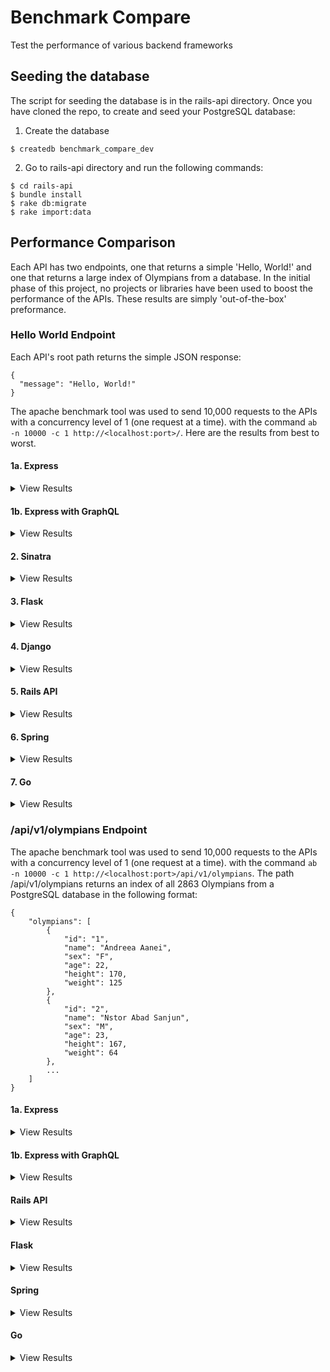 # Benchmark Compare
Test the performance of various backend frameworks

## Seeding the database
The script for seeding the database is in the rails-api directory. Once you have cloned the repo, to create and seed your PostgreSQL database:

1. Create the database
```
$ createdb benchmark_compare_dev
```
2. Go to rails-api directory and run the following commands:
```
$ cd rails-api
$ bundle install
$ rake db:migrate
$ rake import:data
```

## Performance Comparison
Each API has two endpoints, one that returns a simple 'Hello, World!' and one that returns a large index of Olympians from a database. In the initial phase of this project, no projects or libraries have been used to boost the performance of the APIs. These results are simply 'out-of-the-box' preformance.

### Hello World Endpoint
Each API's root path returns the simple JSON response:
```
{
  "message": "Hello, World!"
}
```
The apache benchmark tool was used to send 10,000 requests to the APIs with a concurrency level of 1 (one request at a time). with the command `ab -n 10000 -c 1 http://<localhost:port>/`. Here are the results from best to worst.

#### 1a. Express
<details>
  <summary>View Results</summary>

```
Document Path:          /
Document Length:        27 bytes

Concurrency Level:      1
Time taken for tests:   3.428 seconds
Complete requests:      10000
Failed requests:        0
Total transferred:      2340000 bytes
HTML transferred:       270000 bytes
Requests per second:    2917.06 [#/sec] (mean)
Time per request:       0.343 [ms] (mean)
Time per request:       0.343 [ms] (mean, across all concurrent requests)
Transfer rate:          666.59 [Kbytes/sec] received

Connection Times (ms)
              min  mean[+/-sd] median   max
Connect:        0    0   1.4      0     136
Processing:     0    0   0.9      0      88
Waiting:        0    0   0.6      0      51
Total:          0    0   1.6      0     137

Percentage of the requests served within a certain time (ms)
  50%      0
  66%      0
  75%      0
  80%      0
  90%      0
  95%      1
  98%      1
  99%      1
 100%    137 (longest request)
```
</details>

#### 1b. Express with GraphQL
<details>
  <summary>View Results</summary>

```
Document Path:          /api/v2/graphql?query=query%7Bmessage%7D
Document Length:        36 bytes

Concurrency Level:      1
Time taken for tests:   5.339 seconds
Complete requests:      10000
Failed requests:        0
Total transferred:      2430000 bytes
HTML transferred:       360000 bytes
Requests per second:    1873.06 [#/sec] (mean)
Time per request:       0.534 [ms] (mean)
Time per request:       0.534 [ms] (mean, across all concurrent requests)
Transfer rate:          444.49 [Kbytes/sec] received

Connection Times (ms)
              min  mean[+/-sd] median   max
Connect:        0    0   0.1      0       2
Processing:     0    0   0.4      0      19
Waiting:        0    0   0.4      0      19
Total:          0    0   0.4      0      19

Percentage of the requests served within a certain time (ms)
  50%      0
  66%      0
  75%      1
  80%      1
  90%      1
  95%      1
  98%      1
  99%      2
 100%     19 (longest request)
```
</details>

#### 2. Sinatra
<details>
  <summary>View Results</summary>

```
Document Path:          /
Document Length:        27 bytes

Concurrency Level:      1
Time taken for tests:   6.656 seconds
Complete requests:      10000
Failed requests:        0
Total transferred:      1310000 bytes
HTML transferred:       270000 bytes
Requests per second:    1502.31 [#/sec] (mean)
Time per request:       0.666 [ms] (mean)
Time per request:       0.666 [ms] (mean, across all concurrent requests)
Transfer rate:          192.19 [Kbytes/sec] received

Connection Times (ms)
              min  mean[+/-sd] median   max
Connect:        0    0   0.2      0       7
Processing:     0    1   0.5      0      25
Waiting:        0    0   0.5      0      25
Total:          0    1   0.6      1      25
WARNING: The median and mean for the processing time are not within a normal deviation
        These results are probably not that reliable.

Percentage of the requests served within a certain time (ms)
  50%      1
  66%      1
  75%      1
  80%      1
  90%      1
  95%      1
  98%      2
  99%      2
 100%     25 (longest request)
```
</details>

#### 3. Flask
<details>
  <summary>View Results</summary>

```
Document Path:          /
Document Length:        27 bytes

Concurrency Level:      1
Time taken for tests:   10.040 seconds
Complete requests:      10000
Failed requests:        0
Total transferred:      1740000 bytes
HTML transferred:       280000 bytes
Requests per second:    996.06 [#/sec] (mean)
Time per request:       1.004 [ms] (mean)
Time per request:       1.004 [ms] (mean, across all concurrent requests)
Transfer rate:          169.25 [Kbytes/sec] received

Connection Times (ms)
              min  mean[+/-sd] median   max
Connect:        0    0   0.1      0       8
Processing:     1    1   1.3      1     124
Waiting:        1    1   0.3      1      10
Total:          1    1   1.3      1     124

Percentage of the requests served within a certain time (ms)
  50%      1
  66%      1
  75%      1
  80%      1
  90%      1
  95%      1
  98%      2
  99%      3
 100%    124 (longest request)
```
</details>

#### 4. Django
<details>
  <summary>View Results</summary>

```
Document Path:          /
Document Length:        27 bytes

Concurrency Level:      1
Time taken for tests:   17.061 seconds
Complete requests:      10000
Failed requests:        0
Total transferred:      2720000 bytes
HTML transferred:       270000 bytes
Requests per second:    586.12 [#/sec] (mean)
Time per request:       1.706 [ms] (mean)
Time per request:       1.706 [ms] (mean, across all concurrent requests)
Transfer rate:          155.69 [Kbytes/sec] received

Connection Times (ms)
              min  mean[+/-sd] median   max
Connect:        0    0   0.2      0       6
Processing:     1    2   2.9      1     260
Waiting:        1    1   1.1      1      71
Total:          1    2   2.9      1     260

Percentage of the requests served within a certain time (ms)
  50%      1
  66%      2
  75%      2
  80%      2
  90%      2
  95%      2
  98%      3
  99%      5
 100%    260 (longest request)
```
</details>

#### 5. Rails API
<details>
  <summary>View Results</summary>

```
Document Path:          /
Document Length:        27 bytes

Concurrency Level:      1
Time taken for tests:   18.885 seconds
Complete requests:      10000
Failed requests:        0
Total transferred:      2620000 bytes
HTML transferred:       270000 bytes
Requests per second:    529.53 [#/sec] (mean)
Time per request:       1.888 [ms] (mean)
Time per request:       1.888 [ms] (mean, across all concurrent requests)
Transfer rate:          135.49 [Kbytes/sec] received

Connection Times (ms)
              min  mean[+/-sd] median   max
Connect:        0    0   0.1      0       7
Processing:     1    2   3.1      2     294
Waiting:        1    2   3.1      1     294
Total:          1    2   3.1      2     294

Percentage of the requests served within a certain time (ms)
  50%      2
  66%      2
  75%      2
  80%      2
  90%      2
  95%      2
  98%      3
  99%      5
 100%    294 (longest request)
```
</details>

#### 6. Spring
<details>
  <summary>View Results</summary>

```
Document Path:          /
Document Length:        27 bytes

Concurrency Level:      1
Time taken for tests:   7.998 seconds
Complete requests:      10000
Failed requests:        0
Total transferred:      1600000 bytes
HTML transferred:       270000 bytes
Requests per second:    1250.34 [#/sec] (mean)
Time per request:       0.800 [ms] (mean)
Time per request:       0.800 [ms] (mean, across all concurrent requests)
Transfer rate:          195.37 [Kbytes/sec] received

Connection Times (ms)
              min  mean[+/-sd] median   max
Connect:        0    0   0.2      0       1
Processing:     0    0   0.2      0       9
Waiting:        0    0   0.2      0       9
Total:          0    1   0.3      1      10

Percentage of the requests served within a certain time (ms)
  50%      1
  66%      1
  75%      1
  80%      1
  90%      1
  95%      1
  98%      1
  99%      1
 100%     10 (longest request)
```
</details>

 #### 7. Go
<details>
  <summary>View Results</summary>

```
Document Path:          /
Document Length:        26 bytes

Concurrency Level:      1
Time taken for tests:   5.623 seconds
Complete requests:      10000
Failed requests:        0
Total transferred:      1430000 bytes
HTML transferred:       260000 bytes
Requests per second:    1778.33 [#/sec] (mean)
Time per request:       0.562 [ms] (mean)
Time per request:       0.562 [ms] (mean, across all concurrent requests)
Transfer rate:          248.34 [Kbytes/sec] received

Connection Times (ms)
              min  mean[+/-sd] median   max
Connect:        0    0   0.1      0       2
Processing:     0    0   0.7      0      51
Waiting:        0    0   0.7      0      51
Total:          0    0   0.7      0      51

Percentage of the requests served within a certain time (ms)
  50%      0
  66%      0
  75%      0
  80%      0
  90%      1
  95%      1
  98%      1
  99%      1
 100%     51 (longest request)
```
</details>

### /api/v1/olympians Endpoint
The apache benchmark tool was used to send 10,000 requests to the APIs with a concurrency level of 1 (one request at a time). with the command `ab -n 10000 -c 1 http://<localhost:port>/api/v1/olympians`. The path /api/v1/olympians returns an index of all 2863 Olympians from a PostgreSQL database in the following format:
```
{
    "olympians": [
        {
            "id": "1",
            "name": "Andreea Aanei",
            "sex": "F",
            "age": 22,
            "height": 170,
            "weight": 125
        },
        {
            "id": "2",
            "name": "Nstor Abad Sanjun",
            "sex": "M",
            "age": 23,
            "height": 167,
            "weight": 64
        },
        ...
    ]
}
```

#### 1a. Express
<details>
  <summary>View Results</summary>

```
Document Path:          /api/v1/olympians
Document Length:        248795 bytes

Concurrency Level:      1
Time taken for tests:   83.442 seconds
Complete requests:      10000
Failed requests:        0
Total transferred:      2490090000 bytes
HTML transferred:       2487950000 bytes
Requests per second:    119.84 [#/sec] (mean)
Time per request:       8.344 [ms] (mean)
Time per request:       8.344 [ms] (mean, across all concurrent requests)
Transfer rate:          29142.91 [Kbytes/sec] received

Connection Times (ms)
              min  mean[+/-sd] median   max
Connect:        0    0   0.1      0       4
Processing:     6    8   3.9      7     189
Waiting:        6    8   3.9      7     189
Total:          6    8   4.0      8     189

Percentage of the requests served within a certain time (ms)
  50%      8
  66%      8
  75%      8
  80%      8
  90%      9
  95%     11
  98%     17
  99%     25
 100%    189 (longest request)
 ```
 </details>

 #### 1b. Express with GraphQL
 <details>
  <summary>View Results</summary>

 ```
Document Path:          /api/v2/graphql?query=query%7Bolympians%7Bid%20name%20sex%20age%20height%20weight%7D%7D
Document Length:        248804 bytes

Concurrency Level:      1
Time taken for tests:   303.175 seconds
Complete requests:      10000
Failed requests:        0
Total transferred:      2490180000 bytes
HTML transferred:       2488040000 bytes
Requests per second:    32.98 [#/sec] (mean)
Time per request:       30.317 [ms] (mean)
Time per request:       30.317 [ms] (mean, across all concurrent requests)
Transfer rate:          8021.18 [Kbytes/sec] received

Connection Times (ms)
              min  mean[+/-sd] median   max
Connect:        0    0   0.2      0       7
Processing:    25   30   5.9     28     143
Waiting:       25   30   5.9     28     142
Total:         26   30   6.0     28     143

Percentage of the requests served within a certain time (ms)
  50%     28
  66%     29
  75%     31
  80%     34
  90%     38
  95%     40
  98%     46
  99%     51
 100%    143 (longest request)
 ```
 </details>

 #### Rails API
 <details>
  <summary>View Results</summary>

 ```
 Document Path:          /api/v1/olympians
Document Length:        243069 bytes

Concurrency Level:      1
Time taken for tests:   1551.873 seconds
Complete requests:      10000
Failed requests:        0
Total transferred:      2433040000 bytes
HTML transferred:       2430690000 bytes
Requests per second:    6.44 [#/sec] (mean)
Time per request:       155.187 [ms] (mean)
Time per request:       155.187 [ms] (mean, across all concurrent requests)
Transfer rate:          1531.06 [Kbytes/sec] received

Connection Times (ms)
              min  mean[+/-sd] median   max
Connect:        0    0   0.2      0       9
Processing:   123  155  19.1    151     396
Waiting:      123  155  19.1    151     395
Total:        124  155  19.1    151     396

Percentage of the requests served within a certain time (ms)
  50%    151
  66%    159
  75%    163
  80%    167
  90%    179
  95%    190
  98%    205
  99%    216
 100%    396 (longest request)
```
</details>

#### Flask
<details>
  <summary>View Results</summary>

```
Document Path:          /api/v1/olympians
Document Length:        243070 bytes

Concurrency Level:      1
Time taken for tests:   987.431 seconds
Complete requests:      10000
Failed requests:        0
Total transferred:      2432200000 bytes
HTML transferred:       2430700000 bytes
Requests per second:    10.13 [#/sec] (mean)
Time per request:       98.743 [ms] (mean)
Time per request:       98.743 [ms] (mean, across all concurrent requests)
Transfer rate:          2405.43 [Kbytes/sec] received

Connection Times (ms)
              min  mean[+/-sd] median   max
Connect:        0    0   0.1      0       7
Processing:    85   99  15.3     93     535
Waiting:       85   98  15.2     92     535
Total:         85   99  15.3     93     535

Percentage of the requests served within a certain time (ms)
  50%     93
  66%    102
  75%    105
  80%    106
  90%    111
  95%    120
  98%    131
  99%    141
 100%    535 (longest request)
```
</details>

#### Spring
<details>
  <summary>View Results</summary>

```
Document Path:          /api/v1/olympians
Document Length:        243264 bytes

Concurrency Level:      1
Time taken for tests:   249.203 seconds
Complete requests:      10000
Failed requests:        0
Total transferred:      2433690000 bytes
HTML transferred:       2432640000 bytes
Requests per second:    40.13 [#/sec] (mean)
Time per request:       24.920 [ms] (mean)
Time per request:       24.920 [ms] (mean, across all concurrent requests)
Transfer rate:          9536.99 [Kbytes/sec] received

Connection Times (ms)
              min  mean[+/-sd] median   max
Connect:        0    0   0.1      0       5
Processing:    18   25   6.7     24     403
Waiting:       14   20   6.2     20     387
Total:         18   25   6.7     24     403

Percentage of the requests served within a certain time (ms)
  50%     24
  66%     25
  75%     25
  80%     26
  90%     28
  95%     30
  98%     33
  99%     36
 100%    403 (longest request)
```
</details>

#### Go
<details>
  <summary>View Results</summary>

```
Document Path:          /api/v1/olympians/
Document Length:        284103 bytes

Concurrency Level:      1
Time taken for tests:   69.799 seconds
Complete requests:      10000
Failed requests:        0
Total transferred:      2842000000 bytes
HTML transferred:       2841030000 bytes
Requests per second:    143.27 [#/sec] (mean)
Time per request:       6.980 [ms] (mean)
Time per request:       6.980 [ms] (mean, across all concurrent requests)
Transfer rate:          53753.93 [Kbytes/sec] received

Connection Times (ms)
              min  mean[+/-sd] median   max
Connect:        0    0   0.2      0      14
Processing:     5    6   4.4      6     237
Waiting:        5    6   4.4      6     237
Total:          5    7   4.5      6     240

Percentage of the requests served within a certain time (ms)
  50%      6
  66%      6
  75%      7
  80%      7
  90%      8
  95%      9
  98%     11
  99%     21
 100%    240 (longest request)
```
</details>
